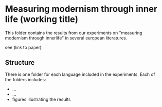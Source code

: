# Measuring modernism through inner life (working title)

This folder contains the results from our experiments on "measuring modernism through innerlife" in several european literatures. 

see (link to paper)

## Structure

There is one folder for each language included in the experiments. Each of the folders includes:

- ... 
- ...
- figures illustrating the results

